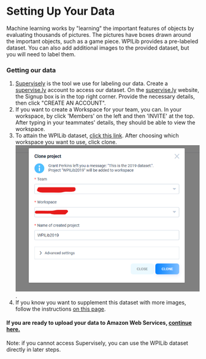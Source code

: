 # Setting Up Your Data
Machine learning works by "learning" the important features of objects by evaluating thousands of pictures. The pictures have boxes drawn around the important objects, such as a game piece. WPILib provides a pre-labeled dataset. You can also add additional images to the provided dataset, but you will need to label them.

### Getting our data
1. [Supervisely](https://supervise.ly) is the tool we use for labeling our data. Create a [supervise.ly](https://supervise.ly) account to access our dataset. On the [supervise.ly](https://supervise.ly) website, the Signup box is in the top right corner. Provide the necessary details, then click "CREATE AN ACCOUNT".
2. If you want to create a Workspace for your team, you can. In your workspace, by click 'Members' on the left and then 'INVITE' at the top. After typing in your teammates' details, they should be able to view the workspace.
3. To attain the WPILib dataset, [click this link](https://app.supervise.ly/share-links/KuzdKW78JN56zV0IIEiUml3yonjuyXQOSWgBDxgGdbaPBhLNiKaVG7fngWKFsuBD). After choosing which workspace you want to use, click clone. ![clone](clone-supervisely.png).
4. If you know you want to supplement this dataset with more images, follow the instructions [on this page](more-data.md).

#### If you are ready to upload your data to Amazon Web Services, [continue here.](s3.md)

Note: if you cannot access Supervisely, you can use the WPILib dataset directly in later steps.